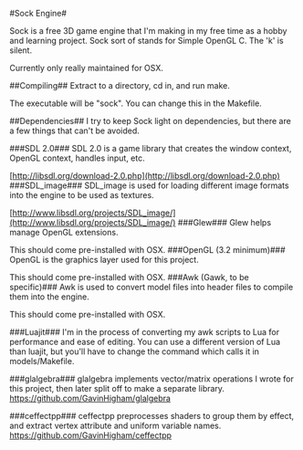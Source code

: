 
#Sock Engine#
 
Sock is a free 3D game engine that I'm making in my free time as a hobby and learning project. Sock sort of stands for Simple OpenGL C. The 'k' is silent.

Currently only really maintained for OSX.

##Compiling##
Extract to a directory, cd in, and run make.

The executable will be "sock". You can change this in the Makefile.

##Dependencies##
I try to keep Sock light on dependencies, but there are a few things that can't be avoided.

###SDL 2.0###
SDL 2.0 is a game library that creates the window context, OpenGL context, handles input, etc.

[http://libsdl.org/download-2.0.php](http://libsdl.org/download-2.0.php)
###SDL_image###
SDL_image is used for loading different image formats into the engine to be used as textures.

[http://www.libsdl.org/projects/SDL_image/](http://www.libsdl.org/projects/SDL_image/)
###Glew###
Glew helps manage OpenGL extensions.

This should come pre-installed with OSX.
###OpenGL (3.2 minimum)###
OpenGL is the graphics layer used for this project.

This should come pre-installed with OSX.
###Awk (Gawk, to be specific)###
Awk is used to convert model files into header files to compile them into the engine.

This should come pre-installed with OSX.


###Luajit###
I'm in the process of converting my awk scripts to Lua for performance and ease of editing. You can use a different version of Lua than luajit, but you'll have to change the command which calls it in models/Makefile.

###glalgebra###
glalgebra implements vector/matrix operations I wrote for this project, then later split off to make a separate library.
https://github.com/GavinHigham/glalgebra

###ceffectpp###
ceffectpp preprocesses shaders to group them by effect, and extract vertex attribute and uniform variable names.
https://github.com/GavinHigham/ceffectpp
